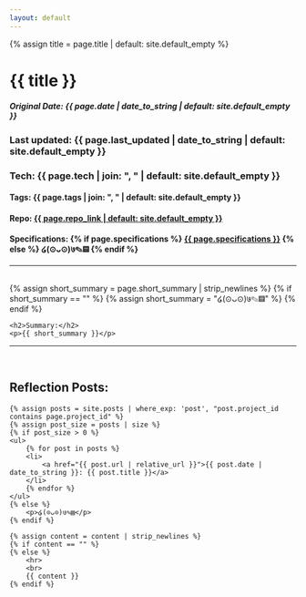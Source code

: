 ```yaml
---
layout: default
---
```

{% assign title = page.title | default: site.default_empty %}


<div>
    <h1> {{ title }} </h1>
    <h5>
        Original Date: <span class="info">{{ page.date | date_to_string  | default: site.default_empty  }}</span>
    </h5>
    <h3>
        Last updated: <span class="info">{{ page.last_updated | date_to_string   | default: site.default_empty  }} </span>
    </h3>
    <h3>
        Tech: <span class="info">{{ page.tech | join: ", "  | default: site.default_empty  }}</span>
    </h3>
    <h4>
        Tags: <span class="info">{{ page.tags | join: ", "   | default: site.default_empty  }}</span>
    </h4>
    <h4>
        Repo: <a href="{{ page.repo_link }}">{{ page.repo_link   | default: site.default_empty  }}</a>
    </h4>
    <h4>Specifications: 
        {% if page.specifications %}
        <a href="{{ page.specifications }}">{{ page.specifications }}</a>
        {% else %}
            ໒(⊙ᴗ⊙)७✎▤
        {% endif %}
     </h4>
</div>
<hr>
<br>

<div>
    {% assign short_summary = page.short_summary | strip_newlines %}
    {% if short_summary == "" %}
        {% assign short_summary = "໒(⊙ᴗ⊙)७✎▤" %}
    {% endif %}

    <h2>Summary:</h2>
    <p>{{ short_summary }}</p>
</div>
<hr>
<br>

<div>
    <h2>Reflection Posts:</h2>

    {% assign posts = site.posts | where_exp: 'post', "post.project_id contains page.project_id" %}
    {% assign post_size = posts | size %}
    {% if post_size > 0 %}
    <ul>
        {% for post in posts %}
        <li>
            <a href="{{ post.url | relative_url }}">{{ post.date | date_to_string }}: {{ post.title }}</a>
        </li>
        {% endfor %}
    </ul>
    {% else %}
        <p>໒(⊙ᴗ⊙)७✎▤</p>
    {% endif %}
</div>


<div>
    
    {% assign content = content | strip_newlines %}
    {% if content == "" %}
    {% else %}
        <hr>
        <br>
        {{ content }}
    {% endif %}
</div>